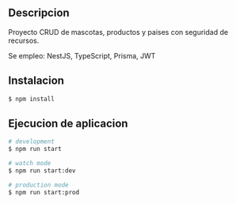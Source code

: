 ## Descripcion
Proyecto CRUD de mascotas, productos y paises con seguridad de recursos.

Se empleo: NestJS, TypeScript, Prisma, JWT

## Instalacion

```bash
$ npm install
```

## Ejecucion de aplicacion

```bash
# development
$ npm run start

# watch mode
$ npm run start:dev

# production mode
$ npm run start:prod
```

